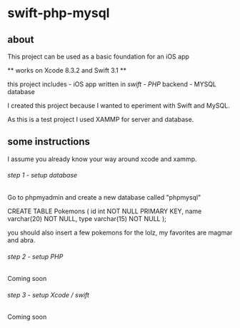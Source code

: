 # swift-php-mysql


## about

This project can be used as a basic foundation for an iOS app 

** works on Xcode 8.3.2 and Swift 3.1 **

this project includes 
    - iOS app written in *swift*
    - *PHP* backend
    - MYSQL database

I created this project because I wanted to eperiment with Swift and MySQL.

As this is a test project I used XAMMP for server and database. 


## some instructions
I assume you already know your way around xcode and xammp.


###### step 1 - setup database
Go to phpmyadmin and create a new database called "phpmysql"

CREATE TABLE Pokemons (
    id int NOT NULL PRIMARY KEY,
    name varchar(20) NOT NULL,
    type varchar(15) NOT NULL
);




you should also insert a few pokemons for the lolz, my favorites are magmar and abra.


###### step 2 - setup PHP

Coming soon


###### step 3 - setup Xcode / swift 

Coming soon
